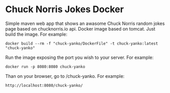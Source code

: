 # Chuck Norris Jokes Docker

Simple maven web app that shows an awasome Chuck Norris random jokes page based on chucknorris.io api.
Docker image based on tomcat.
Just build the image. For example:
```
docker build --rm -f "chuck-yanko/DockerFile" -t chuck-yanko:latest "chuck-yanko"
```
Run the image exposing the port you wish to your server. For example:
```
docker run -p 8080:8080 chuck-yanko
```
Than on your browser, go to <your server address>/chuck-yanko. For example:
```
http://localhost:8080/chuck-yanko/
```

